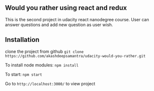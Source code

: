 ## Would you rather using react and redux

This is the second project in udacity react nanodegree course. User can answer questions and add new question as user wish. 

## Installation

clone the project from github
`git clone https://github.com/akashdeepsamantra/udacity-would-you-rather.git`

To install node modules:
`npm install`

To start: 
`npm start`

Go to `http://localhost:3000/` to view project